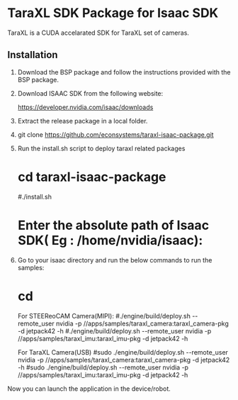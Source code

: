 # TaraXL SDK Package for Isaac SDK

TaraXL is a CUDA accelarated SDK for TaraXL set of cameras.
## Installation
1. Download the BSP package and follow the instructions provided with the BSP package.

2. Download ISAAC SDK from the following website:
   
   https://developer.nvidia.com/isaac/downloads

3. Extract the release package in a local folder.

4. git clone https://github.com/econsystems/taraxl-isaac-package.git

5. Run the install.sh script to deploy taraxl related packages
   # cd taraxl-isaac-package
   #./install.sh
   # Enter the absolute path of Isaac SDK( Eg : /home/nvidia/isaac): <ISAAC Directory>

6. Go to your isaac directory and run the below commands to  run the samples:
   # cd <ISAAC Directory> 
   For STEEReoCAM Camera(MIPI):
   #./engine/build/deploy.sh --remote_user nvidia -p //apps/samples/taraxl_camera:taraxl_camera-pkg -d jetpack42 -h <ROBOT IP>
   #./engine/build/deploy.sh --remote_user nvidia -p //apps/samples/taraxl_imu:taraxl_imu-pkg -d jetpack42 -h <ROBOT IP>
   
   For TaraXL Camera(USB)
   #sudo ./engine/build/deploy.sh --remote_user nvidia -p //apps/samples/taraxl_camera:taraxl_camera-pkg -d jetpack42 -h <ROBOT IP>
   #sudo ./engine/build/deploy.sh --remote_user nvidia -p //apps/samples/taraxl_imu:taraxl_imu-pkg -d jetpack42 -h <ROBOT IP>

Now you can launch the application in the device/robot.

